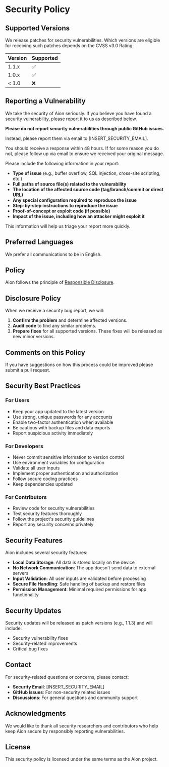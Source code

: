 # Security Policy

## Supported Versions

We release patches for security vulnerabilities. Which versions are eligible for receiving such patches depends on the CVSS v3.0 Rating:

| Version | Supported          |
| ------- | ------------------ |
| 1.1.x   | :white_check_mark: |
| 1.0.x   | :white_check_mark: |
| < 1.0   | :x:                |

## Reporting a Vulnerability

We take the security of Aion seriously. If you believe you have found a security vulnerability, please report it to us as described below.

**Please do not report security vulnerabilities through public GitHub issues.**

Instead, please report them via email to [INSERT_SECURITY_EMAIL].

You should receive a response within 48 hours. If for some reason you do not, please follow up via email to ensure we received your original message.

Please include the following information in your report:

- **Type of issue** (e.g., buffer overflow, SQL injection, cross-site scripting, etc.)
- **Full paths of source file(s) related to the vulnerability**
- **The location of the affected source code (tag/branch/commit or direct URL)**
- **Any special configuration required to reproduce the issue**
- **Step-by-step instructions to reproduce the issue**
- **Proof-of-concept or exploit code (if possible)**
- **Impact of the issue, including how an attacker might exploit it**

This information will help us triage your report more quickly.

## Preferred Languages

We prefer all communications to be in English.

## Policy

Aion follows the principle of [Responsible Disclosure](https://en.wikipedia.org/wiki/Responsible_disclosure).

## Disclosure Policy

When we receive a security bug report, we will:

1. **Confirm the problem** and determine affected versions.
2. **Audit code** to find any similar problems.
3. **Prepare fixes** for all supported versions. These fixes will be released as new minor versions.

## Comments on this Policy

If you have suggestions on how this process could be improved please submit a pull request.

## Security Best Practices

### For Users
- Keep your app updated to the latest version
- Use strong, unique passwords for any accounts
- Enable two-factor authentication when available
- Be cautious with backup files and data exports
- Report suspicious activity immediately

### For Developers
- Never commit sensitive information to version control
- Use environment variables for configuration
- Validate all user inputs
- Implement proper authentication and authorization
- Follow secure coding practices
- Keep dependencies updated

### For Contributors
- Review code for security vulnerabilities
- Test security features thoroughly
- Follow the project's security guidelines
- Report any security concerns privately

## Security Features

Aion includes several security features:

- **Local Data Storage**: All data is stored locally on the device
- **No Network Communication**: The app doesn't send data to external servers
- **Input Validation**: All user inputs are validated before processing
- **Secure File Handling**: Safe handling of backup and restore files
- **Permission Management**: Minimal required permissions for app functionality

## Security Updates

Security updates will be released as patch versions (e.g., 1.1.3) and will include:

- Security vulnerability fixes
- Security-related improvements
- Critical bug fixes

## Contact

For security-related questions or concerns, please contact:

- **Security Email**: [INSERT_SECURITY_EMAIL]
- **GitHub Issues**: For non-security related issues
- **Discussions**: For general questions and community support

## Acknowledgments

We would like to thank all security researchers and contributors who help keep Aion secure by responsibly reporting vulnerabilities.

## License

This security policy is licensed under the same terms as the Aion project.
